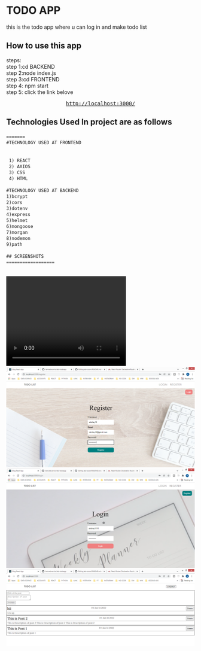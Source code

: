 # TODO APP

this is the todo app where u can log in and make todo list
<br/>


## How to use this app
steps:<br/>
step 1:cd BACKEND<br/>
step 2:node index.js<br/>
step 3:cd FRONTEND<br/>
step 4: npm start<br/>
step 5: click the link belove<br/>
<div align="center">
<pre>
<a href="http://localhost:3000/">http://localhost:3000/</a>
</pre>
</div>


## Technologies Used In project are as follows

```
=======
#TECHNOLOGY USED AT FRONTEND


 1) REACT
 2) AXIOS
 3) CSS
 4) HTML

#TECHNOLOGY USED AT BACKEND
1)bcrypt
2)cors
3)dotenv
4)express
5)helmet
6)mongoose
7)morgan
8)nodemon
9)path

## SCREENSHOTS
==================


```
<video width="320" height="240" controls>
  <source src="https://youtu.be/DP7f3NJdHf0" type="video/mp4">
  <source src="movie.ogg" type="video/ogg">
  Your browser does not support the video tag.
</video>
<img src="./register.PNG">
<img src="./login.PNG">
<img src="./todolist.PNG">
